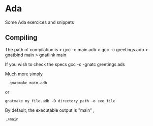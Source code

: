 # Ada
Some Ada exercices and snippets

## Compiling
The path of compilation is
    > gcc -c main.adb
    > gcc -c greetings.adb
    > gnatbind main
    > gnatlink main
  
  If you wish to check the specs
    gcc -c -gnatc greetings.ads
    
  Much more simply
  
      gnatmake main.adb
      
 or
 
    gnatmake my_file.adb -D directory_path -o exe_file
    
By default, the executable output is "main" ,
    
    ./main
    
